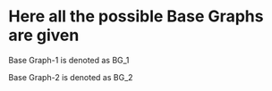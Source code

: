 # Here all the possible Base Graphs are given

Base Graph-1 is denoted as  BG_1

Base Graph-2 is denoted as  BG_2
